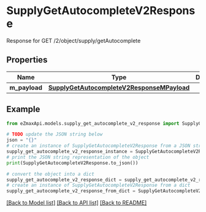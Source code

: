 # SupplyGetAutocompleteV2Response

Response for GET /2/object/supply/getAutocomplete

## Properties

Name | Type | Description | Notes
------------ | ------------- | ------------- | -------------
**m_payload** | [**SupplyGetAutocompleteV2ResponseMPayload**](SupplyGetAutocompleteV2ResponseMPayload.md) |  | 

## Example

```python
from eZmaxApi.models.supply_get_autocomplete_v2_response import SupplyGetAutocompleteV2Response

# TODO update the JSON string below
json = "{}"
# create an instance of SupplyGetAutocompleteV2Response from a JSON string
supply_get_autocomplete_v2_response_instance = SupplyGetAutocompleteV2Response.from_json(json)
# print the JSON string representation of the object
print(SupplyGetAutocompleteV2Response.to_json())

# convert the object into a dict
supply_get_autocomplete_v2_response_dict = supply_get_autocomplete_v2_response_instance.to_dict()
# create an instance of SupplyGetAutocompleteV2Response from a dict
supply_get_autocomplete_v2_response_from_dict = SupplyGetAutocompleteV2Response.from_dict(supply_get_autocomplete_v2_response_dict)
```
[[Back to Model list]](../README.md#documentation-for-models) [[Back to API list]](../README.md#documentation-for-api-endpoints) [[Back to README]](../README.md)


